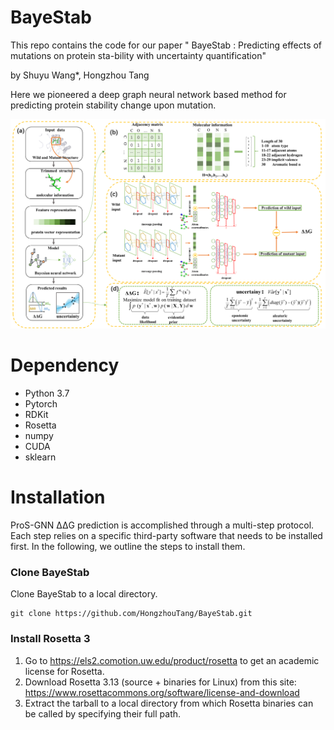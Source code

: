# BayeStab

This repo contains the code for our paper " BayeStab : Predicting effects of mutations on protein sta-bility with uncertainty quantification"

by Shuyu Wang*, Hongzhou Tang

Here we pioneered a deep graph neural network based method for predicting protein stability change upon mutation. 

![image](https://github.com/HongzhouTang/BayeStab/raw/main/images/fig1.png)

# Dependency

* Python 3.7
* Pytorch
* RDKit
* Rosetta
* numpy
* CUDA
* sklearn

# Installation

ProS-GNN ΔΔG  prediction is accomplished through a multi-step protocol. Each step relies on a specific third-party software that needs to be installed first. In the following, we outline the steps to install them.

### Clone BayeStab

Clone BayeStab to a local directory.

```
git clone https://github.com/HongzhouTang/BayeStab.git
```

### Install Rosetta 3

1. Go to https://els2.comotion.uw.edu/product/rosetta to get an academic license for Rosetta.
2. Download Rosetta 3.13 (source + binaries for Linux) from this site: https://www.rosettacommons.org/software/license-and-download
3. Extract the tarball to a local directory from which Rosetta binaries can be called by specifying their full path.




